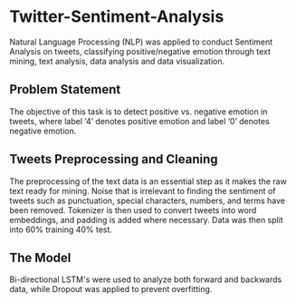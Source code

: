 # Twitter-Sentiment-Analysis
Natural Language Processing (NLP) was applied to conduct Sentiment Analysis on tweets, classifying positive/negative emotion through text mining, text analysis, data analysis and data visualization.


## Problem Statement

The objective of this task is to detect positive vs. negative emotion in tweets, where label ‘4’ denotes positive emotion and label ‘0’ denotes negative emotion.

## Tweets Preprocessing and Cleaning

The preprocessing of the text data is an essential step as it makes the raw text ready for mining. Noise that is irrelevant to finding the sentiment of tweets such as punctuation, special characters, numbers, and terms have been removed.
Tokenizer is then used to convert tweets into word embeddings, and padding is added where necessary. Data was then split into 60% training 40% test.

## The Model

Bi-directional LSTM's were used to analyze both forward and backwards data, while Dropout was applied to prevent overfitting.

